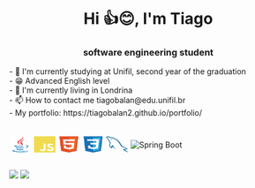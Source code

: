 
<h1 align="center">Hi 👍😊, I'm Tiago</h1>
<h3 align="center">software engineering student</h3>
- 📘 I'm currently studying at Unifil, second year of the graduation
<br>
- 😁 Advanced English level
<br>
- 🏬 I'm currently living in Londrina
<br>
- 📫 How to contact me tiagobalan@edu.unifil.br
<br>
- My portfolio: https://tiagobalan2.github.io/portfolio/
<br>
<br>


<div style="display: inline_block"><br>
    <img align="center" alt="Rafa-Python" height="30" width="40" src="https://raw.githubusercontent.com/devicons/devicon/master/icons/java/java-original.svg">
  <img align="center" alt="Rafa-Js" height="30" width="40" src="https://raw.githubusercontent.com/devicons/devicon/master/icons/javascript/javascript-plain.svg">
  <img align="center" alt="Rafa-HTML" height="30" width="40" src="https://raw.githubusercontent.com/devicons/devicon/master/icons/html5/html5-original.svg">
  <img align="center" alt="Rafa-CSS" height="30" width="40" src="https://raw.githubusercontent.com/devicons/devicon/master/icons/css3/css3-original.svg">
  <img align="center" alt="Rafa-Csharp" height="30" width="40" src="https://raw.githubusercontent.com/devicons/devicon/master/icons/mysql/mysql-original.svg">
<img align="center" alt="Spring Boot" height="30" width="40" src="https://raw.githubusercontent.com/devicons/devicon/master/icons/springboot/springboot-original.svg">

</div>
<br>
<div> 
  

  <a href ="emailto:tiagobalan@edu.unifil.br"><img src="https://img.shields.io/badge/-Gmail-%23333?style=for-the-badge&logo=gmail&logoColor=white" target="_blank"></a>
  <a href="www.linkedin.com/in/tiago-balan-ld15" target="_blank"><img src="https://img.shields.io/badge/-LinkedIn-%230077B5?style=for-the-badge&logo=linkedin&logoColor=white" target="_blank"></a> 
</div>
